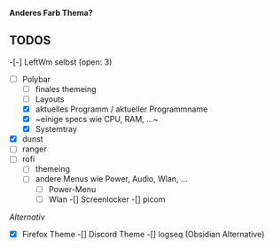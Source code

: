 __Anderes Farb Thema?__

## TODOS
-[-] LeftWm selbst (open: 3)
-[ ] Polybar
    -[ ] finales themeing
    -[ ] Layouts
    -[x] aktuelles Programm / aktueller Programmname
    -[x] ~einige specs wie CPU, RAM, ...~
    -[x] Systemtray
-[x] dunst
-[ ] ranger
-[ ] rofi
    -[ ] themeing
    -[ ] andere Menus wie Power, Audio, Wlan, ...
        -[ ] Power-Menu
        -[ ] Wlan
-[] Screenlocker
-[] picom

_Alternativ_
-[x] Firefox Theme
-[] Discord Theme
-[] logseq (Obsidian Alternative)
